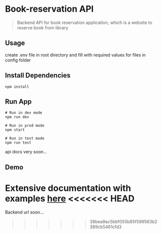 # Book-reservation API

> Backend API for book reservation application, which is a website to reserve book from library

## Usage

create .env file in root directory and fill with required values for files in config folder

## Install Dependencies

```
npm install
```

## Run App

```
# Run in dev mode
npm run dev

# Run in prod mode
npm start

# Run in test mode
npm run test
```
api docs very soon...

## Demo

Extensive documentation with examples [here](https://documenter.getpostman.com/view/10105794/SWTABz1E?version=latest)
<<<<<<< HEAD
=======

Backend url soon...
>>>>>>> 38bea9ac5bbf055b85f599563b2389cb5461cfd3
